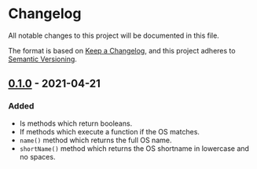 # Changelog
All notable changes to this project will be documented in this file.

The format is based on [Keep a Changelog](https://keepachangelog.com/en/1.0.0/),
and this project adheres to [Semantic Versioning](https://semver.org/spec/v2.0.0.html).

## [0.1.0] - 2021-04-21

### Added
- Is methods which return booleans.
- If methods which execute a function if the OS matches.
- `name()` method which returns the full OS name.
- `shortName()` method which returns the OS shortname in lowercase and no spaces.

[0.1.0]: https://github.com/anteris-dev/os-helper/releases/tag/v0.1.0
